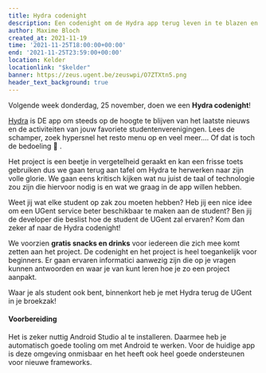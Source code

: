 ```yaml
---
title: Hydra codenight
description: Een codenight om de Hydra app terug leven in te blazen en een frisse touch te geven
author: Maxime Bloch
created_at: 2021-11-19
time: '2021-11-25T18:00:00+00:00'
end: '2021-11-25T23:59:00+00:00'
location: Kelder
locationlink: "$kelder"
banner: https://zeus.ugent.be/zeuswpi/O7ZTXtn5.png
header_text_background: true
---
```


Volgende week donderdag, 25 november, doen we een **Hydra codenight**! 

[Hydra](https://hydra.ugent.be/) is DE app om steeds op de hoogte te blijven van het laatste nieuws en de activiteiten van jouw favoriete studentenverenigingen. Lees de schamper, zoek hypersnel het resto menu op en veel meer.... Of dat is toch de bedoeling 👀 .

Het project is een beetje in vergetelheid geraakt en kan een frisse toets gebruiken dus we gaan terug aan tafel om Hydra te herwerken naar zijn volle glorie. We gaan eens kritisch kijken wat nu juist de taal of technologie zou zijn die hiervoor nodig is en wat we graag in de app willen hebben. 

Weet jij wat elke student op zak zou moeten hebben? Heb jij een nice idee om een UGent service beter beschikbaar te maken aan de student? Ben jij de developer die beslist hoe de student de UGent zal ervaren? Kom dan zeker af naar de Hydra codenight!

We voorzien **gratis snacks en drinks** voor iedereen die zich mee komt zetten aan het project. De codenight en het project is heel toegankelijk voor beginners. Er gaan ervaren informatici aanwezig zijn die op je vragen kunnen antwoorden en waar je van kunt leren hoe je zo een project aanpakt.

Waar je als student ook bent, binnenkort heb je met Hydra terug de UGent in je broekzak!

#### Voorbereiding

Het is zeker nuttig Android Studio al te installeren. Daarmee heb je automatisch goede tooling om met Android te werken. Voor de huidige app is deze omgeving onmisbaar en het heeft ook heel goede ondersteunen voor nieuwe frameworks.